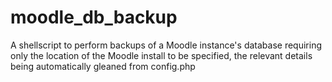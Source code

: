 # moodle_db_backup
A shellscript to perform backups of a Moodle instance's database requiring only the location of the Moodle install to be specified, the relevant details being automatically gleaned from config.php

